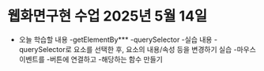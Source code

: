 # 웹화면구현 수업 2025년 5월 14일

- 오늘 학습할 내용
    -getElementBy***
    -querySelector
-실습 내용
    -querySelector로 요소를 선택한 후, 요소의 내용/속성 등을 변경하기 실습
    -마우스 이벤트를 
        -버튼에 연결하고
        -해당하는 함수 만들기
        